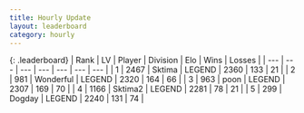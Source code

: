 ```yaml
---
title: Hourly Update
layout: leaderboard
category: hourly
---
```


{: .leaderboard}
| Rank | LV | Player | Division | Elo | Wins | Losses |
| --- | --- | --- | --- | --- | --- | --- |
| <span data-change="0">1</span> | 2467 | <span title="ID: 353063">Sktima</span> | LEGEND | <span data-change="0">2360</span> | <span data-change="0">133</span> | <span data-change="0">21</span> |
| <span data-change="0">2</span> | 981 | <span title="ID: 692745">Wonderful</span> | LEGEND | <span data-change="0">2320</span> | <span data-change="0">164</span> | <span data-change="0">66</span> |
| <span data-change="0">3</span> | 963 | <span title="ID: 540690">poon</span> | LEGEND | <span data-change="0">2307</span> | <span data-change="0">169</span> | <span data-change="0">70</span> |
| <span data-change="0">4</span> | 1166 | <span title="ID: 402846">Sktima2</span> | LEGEND | <span data-change="17">2281</span> | <span data-change="6">78</span> | <span data-change="1">21</span> |
| <span data-change="0">5</span> | 299 | <span title="ID: 649259">Dogday</span> | LEGEND | <span data-change="0">2240</span> | <span data-change="0">131</span> | <span data-change="0">74</span> |